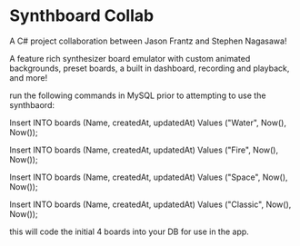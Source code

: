 # Synthboard Collab

A C# project collaboration between Jason Frantz and Stephen Nagasawa!

A feature rich synthesizer board emulator with custom animated backgrounds, preset boards, a built in dashboard, recording and playback, and more!

run the following commands in MySQL prior to attempting to use the synthbaord:

Insert INTO boards (Name, createdAt, updatedAt) Values ("Water", Now(), Now());

Insert INTO boards (Name, createdAt, updatedAt) Values ("Fire", Now(), Now());

Insert INTO boards (Name, createdAt, updatedAt) Values ("Space", Now(), Now());

Insert INTO boards (Name, createdAt, updatedAt) Values ("Classic", Now(), Now());

this will code the initial 4 boards into your DB for use in the app.

